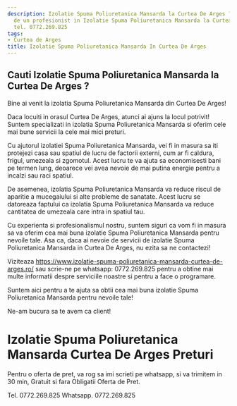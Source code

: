 ```yaml
---
description: Izolatie Spuma Poliuretanica Mansarda la Curtea De Arges ? Ai nevoie
  de un profesionist in Izolatie Spuma Poliuretanica Mansarda la Curtea De Arges.
  tel. 0772.269.825
tags:
- Curtea de Arges
title: Izolatie Spuma Poliuretanica Mansarda In Curtea De Arges
---
```



## Cauti Izolatie Spuma Poliuretanica Mansarda la Curtea De Arges ?

Bine ai venit la izolatia Spuma Poliuretanica Mansarda din Curtea De Arges! 

Daca locuiti in orasul Curtea De Arges, atunci ai ajuns la locul potrivit! Suntem specializati in izolatia Spuma Poliuretanica Mansarda si oferim cele mai bune servicii la cele mai mici preturi. 

Cu ajutorul izolatiei Spuma Poliuretanica Mansarda, vei fi in masura sa iti protejezi casa sau spatiul de lucru de factorii externi, cum ar fi caldura, frigul, umezeala si zgomotul. Acest lucru te va ajuta sa economisesti bani pe termen lung, deoarece vei avea nevoie de mai putina energie pentru a incalzi sau raci spatiul. 

De asemenea, izolatia Spuma Poliuretanica Mansarda va reduce riscul de aparitie a mucegaiului si alte probleme de sanatate. Acest lucru se datoreaza faptului ca izolatia Spuma Poliuretanica Mansarda va reduce cantitatea de umezeala care intra in spatiul tau.

Cu experienta si profesionalismul nostru, suntem siguri ca vom fi in masura sa va oferim cea mai buna izolatie Spuma Poliuretanica Mansarda pentru nevoile tale. Asa ca, daca ai nevoie de servicii de izolatie Spuma Poliuretanica Mansarda in Curtea De Arges, nu ezita sa ne contactezi! 

Viziteaza https://www.izolatie-spuma-poliuretanica-mansarda-curtea-de-arges.ro/ sau scrie-ne pe whatsapp: 0772.269.825 pentru a obtine mai multe informatii despre serviciile noastre si pentru a face o programare. 

Suntem aici pentru a te ajuta sa obtii cea mai buna izolatie Spuma Poliuretanica Mansarda pentru nevoile tale! 

Ne-am bucura sa te avem ca client!

# Izolatie Spuma Poliuretanica Mansarda Curtea De Arges Preturi
Pentru o oferta de pret, va rog sa imi scrieti pe whatsapp, si va trimitem in 30 min, Gratuit si fara Obligatii Oferta de Pret.

Tel. 0772.269.825
Whatsapp. 0772.269.825